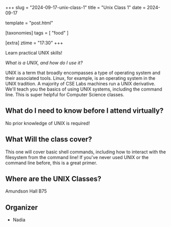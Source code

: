+++
slug = "2024-09-17-unix-class-1"
title = "Unix Class 1"
date = 2024-09-17

template = "post.html"

[taxonomies]
tags = [ "food" ]

[extra]
ztime = "17:30"
+++

Learn practical UNIX skills!

<!-- more -->

*What is a UNIX, and how do I use it?*

UNIX is a term that broadly encompasses a type of operating system and their associated tools. Linux, for example, is an operating system
in the UNIX tradition. A majority of CSE Labs machines run a UNIX derivative. We'll teach you the basics of using UNIX systems, including
the command line. This is super helpful for Computer Science classes.

## What do I need to know before I attend virtually?

No prior knowledge of UNIX is required!

## What Will the class cover?

This one will cover basic shell commands, including how to interact with the filesystem from the command line!
If you've never used UNIX or the command line before, this is a great primer.

## Where are the UNIX Classes?

Amundson Hall B75

## Organizer
* Nadia

